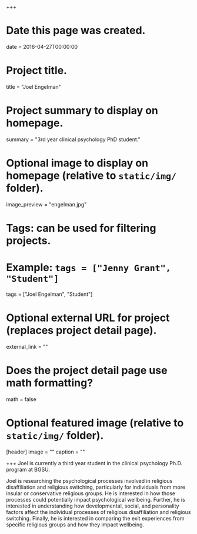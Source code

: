 +++
# Date this page was created.
date = 2016-04-27T00:00:00

# Project title.
title = "Joel Engelman"

# Project summary to display on homepage.
summary = "3rd year clinical psychology PhD student."

# Optional image to display on homepage (relative to `static/img/` folder).
image_preview = "engelman.jpg"

# Tags: can be used for filtering projects.
# Example: `tags = ["Jenny Grant", "Student"]`
tags = ["Joel Engelman", "Student"]

# Optional external URL for project (replaces project detail page).
external_link = ""

# Does the project detail page use math formatting?
math = false

# Optional featured image (relative to `static/img/` folder).
[header]
image = ""
caption = ""

+++
Joel is currently a third year student in the clinical psychology Ph.D. program at BGSU. 

Joel is researching the psychological processes involved in religious disaffiliation and religious switching, particularly for individuals from more insular or conservative religious groups.  He is interested in how those processes could potentially impact psychological wellbeing.  Further, he is interested in understanding how developmental, social, and personality factors affect the individual processes of religious disaffiliation and religious switching.  Finally, he is interested in comparing the exit experiences from specific religious groups and how they impact wellbeing.
